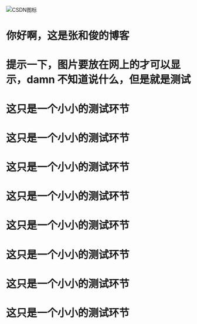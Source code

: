 ![CSDN图标](https://picx.zhimg.com/80/v2-b93904d6aa5bfcdee046015f526a9725_720w.webp?source=2c26e567 "CSDN图标")

# 你好啊，这是张和俊的博客

# 提示一下，图片要放在网上的才可以显示，**damn** 不知道说什么，但是就是测试

# 这只是一个小小的测试环节

# 这只是一个小小的测试环节

# 这只是一个小小的测试环节

# 这只是一个小小的测试环节

# 这只是一个小小的测试环节

# 这只是一个小小的测试环节

# 这只是一个小小的测试环节

# 这只是一个小小的测试环节

